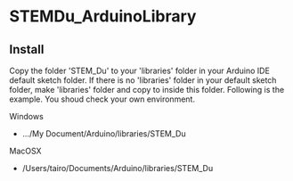 STEMDu_ArduinoLibrary
=====================

Install
-------
Copy the folder 'STEM_Du' to your 'libraries' folder in your Arduino IDE default sketch folder. If there is no 'libraries' folder in your default sketch folder, make 'libraries' folder and copy to inside this folder.
Following is the example. You shoud check your own environment.

Windows
* .../My Document/Arduino/libraries/STEM_Du

MacOSX
* /Users/tairo/Documents/Arduino/libraries/STEM_Du
